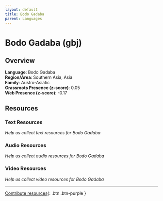 ```yaml
---
layout: default
title: Bodo Gadaba
parent: Languages
---
```


# Bodo Gadaba (gbj)

## Overview

**Language**: Bodo Gadaba  
**Region/Area**: Southern Asia, Asia  
**Family**: Austro-Asiatic  
**Grassroots Presence (z-score)**: 0.05  
**Web Presence (z-score)**: -0.17  

## Resources

### Text Resources
*Help us collect text resources for Bodo Gadaba*

### Audio Resources
*Help us collect audio resources for Bodo Gadaba*

### Video Resources
*Help us collect video resources for Bodo Gadaba*

---

[Contribute resources](https://forms.office.com/e/1SfLJx3u1r){: .btn .btn-purple }
